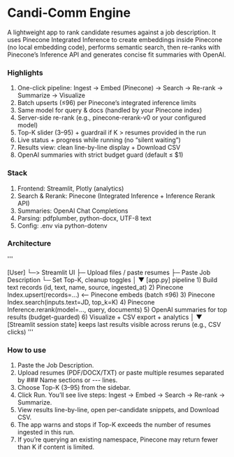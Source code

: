 # Candi-Comm Engine

A lightweight app to rank candidate resumes against a job description. It uses Pinecone Integrated Inference to create embeddings inside Pinecone (no local embedding code), performs semantic search, then re-ranks with Pinecone’s Inference API and generates concise fit summaries with OpenAI.

### Highlights

1. One-click pipeline: Ingest → Embed (Pinecone) → Search → Re-rank → Summarize → Visualize
2. Batch upserts (≤96) per Pinecone’s integrated inference limits
3. Same model for query & docs (handled by your Pinecone index)
4. Server-side re-rank (e.g., pinecone-rerank-v0 or your configured model)
5. Top-K slider (3–95) + guardrail if K > resumes provided in the run
6. Live status + progress while running (no “silent waiting”)
7. Results view: clean line-by-line display + Download CSV
8. OpenAI summaries with strict budget guard (default ≤ $1)

### Stack

1. Frontend: Streamlit, Plotly (analytics)
2. Search & Rerank: Pinecone (Integrated Inference + Inference Rerank API)
3. Summaries: OpenAI Chat Completions
4. Parsing: pdfplumber, python-docx, UTF-8 text
5. Config: .env via python-dotenv

### Architecture
'''

[User] 
  └─> Streamlit UI
        ├─ Upload files / paste resumes
        ├─ Paste Job Description
        └─ Set Top-K, cleanup toggles
             │
             ▼
      [app.py] pipeline
        1) Build text records (id, text, name, source, ingested_at)
        2) Pinecone Index.upsert(records=...)      <-- Pinecone embeds (batch ≤96)
        3) Pinecone Index.search(inputs.text=JD, top_k=K)
        4) Pinecone Inference.rerank(model=..., query, documents)
        5) OpenAI summaries for top results (budget-guarded)
        6) Visualize + CSV export + analytics
             │
             ▼
        [Streamlit session state]
        keeps last results visible across reruns (e.g., CSV clicks)
'''

### How to use

1. Paste the Job Description.
2. Upload resumes (PDF/DOCX/TXT) or paste multiple resumes separated by ### Name sections or --- lines.
3. Choose Top-K (3–95) from the sidebar.
4. Click Run. You’ll see live steps: Ingest → Embed → Search → Re-rank → Summarize.
5. View results line-by-line, open per-candidate snippets, and Download CSV.
6. The app warns and stops if Top-K exceeds the number of resumes ingested in this run.
7. If you’re querying an existing namespace, Pinecone may return fewer than K if content is limited.
